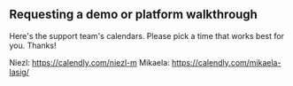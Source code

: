 ## Requesting a demo or platform walkthrough

Here's the support team's calendars. Please pick a time that works best for you. Thanks!


Niezl:  https://calendly.com/niezl-m
Mikaela:  https://calendly.com/mikaela-lasig/
